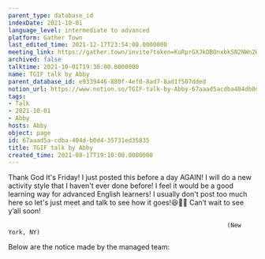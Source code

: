 ```yaml
---
parent_type: database_id
indexDate: 2021-10-01
language_level: intermediate to advanced
platform: Gather Town
last_edited_time: 2021-12-17T23:54:00.0000000
meeting_link: https://gather.town/invite?token=KuRprGXJkDBOnxbkSN2NWn2HuHjwl9GJ
archived: false
talktime: 2021-10-01T19:30:00.0000000
name: TGIF talk by Abby
parent_database_id: e9339446-880f-4ef0-8ad7-8ad1f507dded
notion_url: https://www.notion.so/TGIF-talk-by-Abby-67aaad5acdba404db0d435731ed35835
tags:
- Talk
- 2021-10-01
- Abby
hosts: Abby
object: page
id: 67aaad5a-cdba-404d-b0d4-35731ed35835
title: TGIF talk by Abby
created_time: 2021-08-17T19:10:00.0000000
---
```


Thank God It's Friday! I just posted this before a day AGAIN!
I will do a new activity style that I haven't ever done before! I feel it would be a good learning way for advanced English learners!
I usually don't post too much here so let's just meet and talk to see how it goes!😆👍🏻
Can’t wait to see y’all soon!


                                                                  (New York, NY)
                                                  



Below are the notice made by the managed team:


